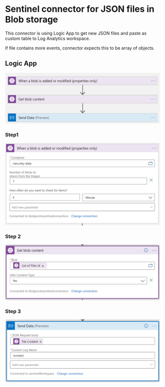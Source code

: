 # Sentinel connector for JSON files in Blob storage
This connector is using Logic App to get new JSON files and paste as custom table to Log Analytics workspace.

If file contains more events, connector expects this to be array of objects.

## Logic App
![](1.png)

### Step1

![](2.png)

### Step 2

![](3.png)

### Step 3
![](4.png)